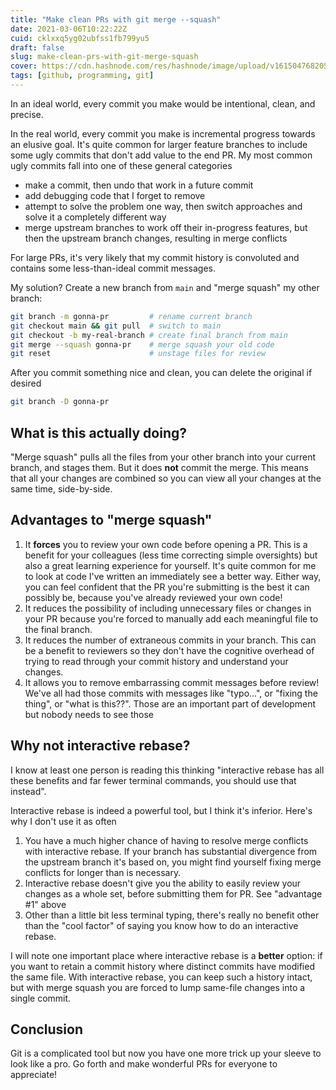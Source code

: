 ```yaml
---
title: "Make clean PRs with git merge --squash"
date: 2021-03-06T10:22:22Z
cuid: cklxxq5yg02ubfss1fb799yu5
draft: false
slug: make-clean-prs-with-git-merge-squash
cover: https://cdn.hashnode.com/res/hashnode/image/upload/v1615047682054/cou-yZHEt.png
tags: [github, programming, git]
---
```


In an ideal world, every commit you make would be intentional, clean, and precise.

In the real world, every commit you make is incremental progress towards an elusive goal. It's quite common for larger feature branches to include some ugly commits that don't add value to the end PR. My most common ugly commits fall into one of these general categories

- make a commit, then undo that work in a future commit
- add debugging code that I forget to remove
- attempt to solve the problem one way, then switch approaches and solve it a completely different way
- merge upstream branches to work off their in-progress features, but then the upstream branch changes, resulting in merge conflicts

For large PRs, it's very likely that my commit history is convoluted and contains some less-than-ideal commit messages.

My solution? Create a new branch from `main` and "merge squash" my other branch:

```bash
git branch -m gonna-pr         # rename current branch
git checkout main && git pull  # switch to main
git checkout -b my-real-branch # create final branch from main
git merge --squash gonna-pr    # merge squash your old code
git reset                      # unstage files for review
```

After you commit something nice and clean, you can delete the original if desired

```bash
git branch -D gonna-pr
```

## What is this actually doing?

"Merge squash" pulls all the files from your other branch into your current branch, and stages them. But it does **not** commit the merge. This means that all your changes are combined so you can view all your changes at the same time, side-by-side.

## Advantages to "merge squash"

1. It **forces** you to review your own code before opening a PR. This is a benefit for your colleagues (less time correcting simple oversights) but also a great learning experience for yourself. It's quite common for me to look at code I've written an immediately see a better way. Either way, you can feel confident that the PR you're submitting is the best it can possibly be, because you've already reviewed your own code!
2. It reduces the possibility of including unnecessary files or changes in your PR because you're forced to manually add each meaningful file to the final branch.
3. It reduces the number of extraneous commits in your branch. This can be a benefit to reviewers so they don't have the cognitive overhead of trying to read through your commit history and understand your changes.
4. It allows you to remove embarrassing commit messages before review! We've all had those commits with messages like "typo...", or "fixing the thing", or "what is this??". Those are an important part of development but nobody needs to see those

## Why not interactive rebase?

I know at least one person is reading this thinking "interactive rebase has all these benefits and far fewer terminal commands, you should use that instead".

Interactive rebase is indeed a powerful tool, but I think it's inferior. Here's why I don't use it as often

1. You have a much higher chance of having to resolve merge conflicts with interactive rebase. If your branch has substantial divergence from the upstream branch it's based on, you might find yourself fixing merge conflicts for longer than is necessary.
2. Interactive rebase doesn't give you the ability to easily review your changes as a whole set, before submitting them for PR. See "advantage #1" above
3. Other than a little bit less terminal typing, there's really no benefit other than the "cool factor" of saying you know how to do an interactive rebase.

I will note one important place where interactive rebase is a **better** option: if you want to retain a commit history where distinct commits have modified the same file. With interactive rebase, you can keep such a history intact, but with merge squash you are forced to lump same-file changes into a single commit.

## Conclusion

Git is a complicated tool but now you have one more trick up your sleeve to look like a pro. Go forth and make wonderful PRs for everyone to appreciate!
